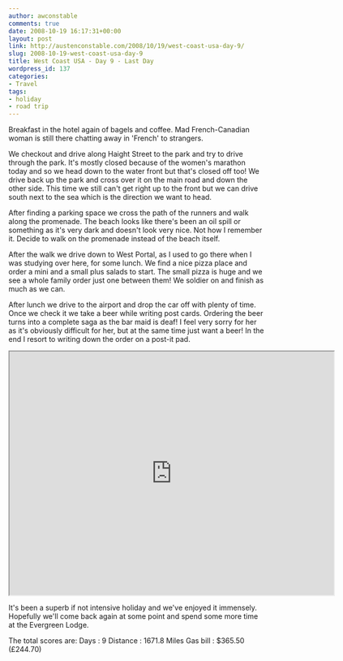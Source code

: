 ```yaml
---
author: awconstable
comments: true
date: 2008-10-19 16:17:31+00:00
layout: post
link: http://austenconstable.com/2008/10/19/west-coast-usa-day-9/
slug: 2008-10-19-west-coast-usa-day-9
title: West Coast USA - Day 9 - Last Day
wordpress_id: 137
categories:
- Travel
tags:
- holiday
- road trip
---
```


Breakfast in the hotel again of bagels and coffee. Mad French-Canadian woman is still there chatting away in 'French' to strangers.

We checkout and drive along Haight Street to the park and try to drive through the park. It's mostly closed because of the women's marathon today and so we head down to the water front but that's closed off too! We drive back up the park and cross over it on the main road and down the other side. This time we still can't get right up to the front but we can drive south next to the sea which is the direction we want to head.

After finding a parking space we cross the path of the runners and walk along the promenade. The beach looks like there's been an oil spill or something as it's very dark and doesn't look very nice. Not how I remember it. Decide to walk on the promenade instead of the beach itself.

After the walk we drive down to West Portal, as I used to go there when I was studying over here, for some lunch. We find a nice pizza place and order a mini and a small plus salads to start. The small pizza is huge and we see a whole family order just one between them! We soldier on and finish as much as we can.

After lunch we drive to the airport and drop the car off with plenty of time. Once we check it we take a beer while writing post cards. Ordering the beer turns into a complete saga as the bar maid is deaf! I feel very sorry for her as it's obviously difficult for her, but at the same time just want a beer! In the end I resort to writing down the order on a post-it pad.

<iframe src="https://maps.google.com/maps?f=d&saddr=1590+Sutter+St+San+Francisco,+CA+94109&daddr=Laguna+St+to:Haight+St+to:Haight+St+to:Oak+St+to:Kezar+Dr+to:Martin+Luther+King+Jr+Dr%2FSouth+Dr+to:Martin+Luther+King+Jr+Dr%2FSouth+Dr+to:CA-1%2FCrossover+Dr+to:25th+Ave+to:Balboa+St+to:Upper+Great+Hwy+%26+Balboa+St,+San+Francisco,+San+Francisco,+California+94121+to:Fulton+St+to:Lower+Great+Hwy+%26+Rivera+St,+San+Francisco,+San+Francisco,+California+94116+to:Ulloa+St+to:Ulloa+St+to:Ulloa+St+to:Vicente+St+to:SFO&hl=en&geocode=%3BFYSJQAIdQOaz-A%3BFcJcQAIdveaz-A%3BFddPQAIdAYKz-A%3BFf9ZQAIdd5az-A%3BFYFTQAIdyHqz-A%3BFbxGQAId0Fyz-A%3BFfpPQAId4D2z-A%3BFVZPQAIdCiGz-A%3BFcBrQAId4giz-A%3BFRhpQAIdSs6y-A%3B%3BFS5dQAId5gmz-A%3B%3BFSTgPwIdDvGy-A%3BFa7iPwIddCuz-A%3BFRjiPwIdmlCz-A%3BFfDcPwIdFk2z-A%3B&mra=ls&via=1,2,3,4,5,6,7,8,9,10,12,14,15,16&sll=37.737666,-122.473011&sspn=0.051383,0.089264&ie=UTF8&s=AARTsJqqtBMhW4TOHyq8bj8N5aYoHo8X_w&ll=37.706097,-122.433014&spn=0.190136,0.291824&z=11&output=embed&w=640&h=480" width="640" height="480"></iframe>

It's been a superb if not intensive holiday and we've enjoyed it immensely. Hopefully we'll come back again at some point and spend some more time at the Evergreen Lodge.

The total scores are:
Days : 9
Distance : 1671.8 Miles
Gas bill : $365.50 (£244.70)
